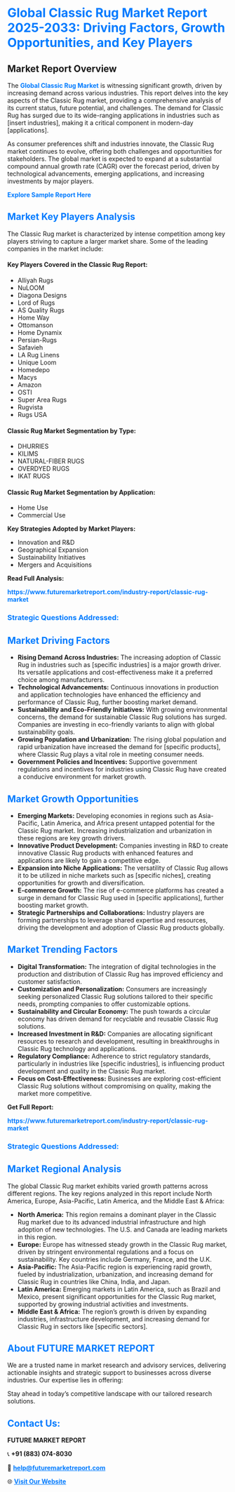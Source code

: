 <h1 style="color: #007BFF;">Global Classic Rug Market Report 2025-2033: Driving Factors, Growth Opportunities, and Key Players</h1>

<section id="overview">
<h2>Market Report Overview</h2>
<p>The <a href="https://www.futuremarketreport.com/industry-report/classic-rug-market" style="color: #007BFF; text-decoration: none;"><strong>Global Classic Rug Market</strong></a> is witnessing significant growth, driven by increasing demand across various industries. This report delves into the key aspects of the Classic Rug market, providing a comprehensive analysis of its current status, future potential, and challenges. The demand for Classic Rug has surged due to its wide-ranging applications in industries such as [insert industries], making it a critical component in modern-day [applications].</p>
<p>As consumer preferences shift and industries innovate, the Classic Rug market continues to evolve, offering both challenges and opportunities for stakeholders. The global market is expected to expand at a substantial compound annual growth rate (CAGR) over the forecast period, driven by technological advancements, emerging applications, and increasing investments by major players.</p>
</section>

<section id="overview">
<p><a href="https://www.futuremarketreport.com/request-sample/reportId=60547" style="color: #007BFF; text-decoration: none;"><strong>Explore Sample Report Here</strong></a></p>
</section>

<section id="key-players">
<h2 style="color: #007BFF;">Market Key Players Analysis</h2>
<p>The Classic Rug market is characterized by intense competition among key players striving to capture a larger market share. Some of the leading companies in the market include:</p>
<h4>Key Players Covered in the Classic Rug Report:</h4>
<ul><li>Alliyah Rugs</li><li>NuLOOM</li><li>Diagona Designs</li><li>Lord of Rugs</li><li>AS Quality Rugs</li><li>Home Way</li><li>Ottomanson</li><li>Home Dynamix</li><li>Persian-Rugs</li><li>Safavieh</li><li>LA Rug Linens</li><li>Unique Loom</li><li>Homedepo</li><li>Macys</li><li>Amazon</li><li>OSTI</li><li>Super Area Rugs</li><li>Rugvista</li><li>Rugs USA</li></ul>
<h4>Classic Rug Market Segmentation by Type:</h4>
<ul><li>DHURRIES</li><li>KILIMS</li><li>NATURAL-FIBER RUGS</li><li>OVERDYED RUGS</li><li>IKAT RUGS</li></ul>

<h4>Classic Rug Market Segmentation by Application:</h4>
<ul><li>Home Use</li><li>Commercial Use</li></ul>
<p><strong>Key Strategies Adopted by Market Players:</strong></p>
<ul>
<li>Innovation and R&D</li>
<li>Geographical Expansion</li>
<li>Sustainability Initiatives</li>
<li>Mergers and Acquisitions</li>
</ul>
</section>

<section>
<p><strong>Read Full Analysis: </strong></p><a href="https://www.futuremarketreport.com/industry-report/classic-rug-market" style="color: #007BFF; text-decoration: none;"><strong>https://www.futuremarketreport.com/industry-report/classic-rug-market</strong></a>
<h3 style="color: #007BFF;">Strategic Questions Addressed:</h3>
</section>

<section id="driving-factors">
<h2 style="color: #007BFF;">Market Driving Factors</h2>
<ul>
<li><strong>Rising Demand Across Industries:</strong> The increasing adoption of Classic Rug in industries such as [specific industries] is a major growth driver. Its versatile applications and cost-effectiveness make it a preferred choice among manufacturers.</li>
<li><strong>Technological Advancements:</strong> Continuous innovations in production and application technologies have enhanced the efficiency and performance of Classic Rug, further boosting market demand.</li>
<li><strong>Sustainability and Eco-Friendly Initiatives:</strong> With growing environmental concerns, the demand for sustainable Classic Rug solutions has surged. Companies are investing in eco-friendly variants to align with global sustainability goals.</li>
<li><strong>Growing Population and Urbanization:</strong> The rising global population and rapid urbanization have increased the demand for [specific products], where Classic Rug plays a vital role in meeting consumer needs.</li>
<li><strong>Government Policies and Incentives:</strong> Supportive government regulations and incentives for industries using Classic Rug have created a conducive environment for market growth.</li>
</ul>
</section>

<section id="growth-opportunities">
<h2 style="color: #007BFF;">Market Growth Opportunities</h2>
<ul>
<li><strong>Emerging Markets:</strong> Developing economies in regions such as Asia-Pacific, Latin America, and Africa present untapped potential for the Classic Rug market. Increasing industrialization and urbanization in these regions are key growth drivers.</li>
<li><strong>Innovative Product Development:</strong> Companies investing in R&D to create innovative Classic Rug products with enhanced features and applications are likely to gain a competitive edge.</li>
<li><strong>Expansion into Niche Applications:</strong> The versatility of Classic Rug allows it to be utilized in niche markets such as [specific niches], creating opportunities for growth and diversification.</li>
<li><strong>E-commerce Growth:</strong> The rise of e-commerce platforms has created a surge in demand for Classic Rug used in [specific applications], further boosting market growth.</li>
<li><strong>Strategic Partnerships and Collaborations:</strong> Industry players are forming partnerships to leverage shared expertise and resources, driving the development and adoption of Classic Rug products globally.</li>
</ul>
</section>

<section id="trending-factors">
<h2 style="color: #007BFF;">Market Trending Factors</h2>
<ul>
<li><strong>Digital Transformation:</strong> The integration of digital technologies in the production and distribution of Classic Rug has improved efficiency and customer satisfaction.</li>
<li><strong>Customization and Personalization:</strong> Consumers are increasingly seeking personalized Classic Rug solutions tailored to their specific needs, prompting companies to offer customizable options.</li>
<li><strong>Sustainability and Circular Economy:</strong> The push towards a circular economy has driven demand for recyclable and reusable Classic Rug solutions.</li>
<li><strong>Increased Investment in R&D:</strong> Companies are allocating significant resources to research and development, resulting in breakthroughs in Classic Rug technology and applications.</li>
<li><strong>Regulatory Compliance:</strong> Adherence to strict regulatory standards, particularly in industries like [specific industries], is influencing product development and quality in the Classic Rug market.</li>
<li><strong>Focus on Cost-Effectiveness:</strong> Businesses are exploring cost-efficient Classic Rug solutions without compromising on quality, making the market more competitive.</li>
</ul>
</section>

<section>
<p><strong>Get Full Report: </strong></p><a href="https://www.futuremarketreport.com/industry-report/classic-rug-market" style="color: #007BFF; text-decoration: none;"><strong>https://www.futuremarketreport.com/industry-report/classic-rug-market</strong></a>
<h3 style="color: #007BFF;">Strategic Questions Addressed:</h3>
</section>


<section id="regional-analysis">
<h2 style="color: #007BFF;">Market Regional Analysis</h2>
<p>The global Classic Rug market exhibits varied growth patterns across different regions. The key regions analyzed in this report include North America, Europe, Asia-Pacific, Latin America, and the Middle East & Africa:</p>
<ul>
<li><strong>North America:</strong> This region remains a dominant player in the Classic Rug market due to its advanced industrial infrastructure and high adoption of new technologies. The U.S. and Canada are leading markets in this region.</li>
<li><strong>Europe:</strong> Europe has witnessed steady growth in the Classic Rug market, driven by stringent environmental regulations and a focus on sustainability. Key countries include Germany, France, and the U.K.</li>
<li><strong>Asia-Pacific:</strong> The Asia-Pacific region is experiencing rapid growth, fueled by industrialization, urbanization, and increasing demand for Classic Rug in countries like China, India, and Japan.</li>
<li><strong>Latin America:</strong> Emerging markets in Latin America, such as Brazil and Mexico, present significant opportunities for the Classic Rug market, supported by growing industrial activities and investments.</li>
<li><strong>Middle East & Africa:</strong> The region’s growth is driven by expanding industries, infrastructure development, and increasing demand for Classic Rug in sectors like [specific sectors].</li>
</ul>
</section>

<footer>
<h2 style="color: #007BFF;">About FUTURE MARKET REPORT</h2>
<p>We are a trusted name in market research and advisory services, delivering actionable insights and strategic support to businesses across diverse industries. Our expertise lies in offering:</p>

<p>Stay ahead in today’s competitive landscape with our tailored research solutions.</p>

<h2 style="color: #007BFF;">Contact Us:</h2>
<p><strong>FUTURE MARKET REPORT</strong></p>
<p>📞 <strong>+91 (883) 074-8030</strong></p>
<p>📧 <strong><a href="mailto:help@futuremarketreport.com" style="color: #007BFF;">help@futuremarketreport.com</a></strong></p>
<p>🌐 <strong><a href="https://www.futuremarketreport.com/" style="color: #007BFF;">Visit Our Website</a></strong></p>
</footer>